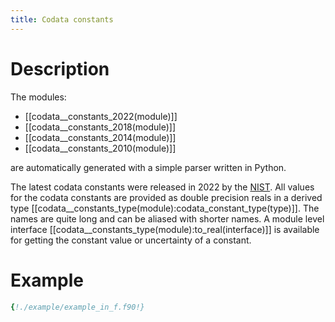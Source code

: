 ```yaml
---
title: Codata constants
---
```


# Description 

The modules: 

* [[codata__constants_2022(module)]] 
* [[codata__constants_2018(module)]] 
* [[codata__constants_2014(module)]] 
* [[codata__constants_2010(module)]] 

are automatically generated with a simple parser written in Python.

The latest codata constants were released in 2022 by the [NIST](http://physics.nist.gov/constants).
All values for the codata constants are provided as double precision reals in a derived type
[[codata__constants_type(module):codata_constant_type(type)]].
The names are quite long and can be aliased with shorter names.
A module level interface [[codata__constants_type(module):to_real(interface)]] is 
available for getting the constant value or uncertainty of a constant. 


# Example

```fortran
{!./example/example_in_f.f90!}
```
